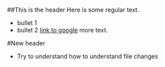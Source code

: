 ##This is the header
Here is some regular text.
* bullet 1
* bullet 2
[link to google](http://www.google.com)
more text.

#New header

* Try to understand how to understand file changes
